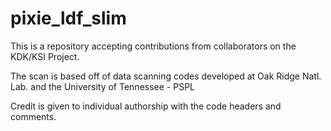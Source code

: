 # pixie_ldf_slim

This is a repository accepting contributions from collaborators on the KDK/KSI Project. 

The scan is based off of data scanning codes developed at Oak Ridge Natl. Lab. and the University of Tennessee - PSPL 

Credit is given to individual authorship with the code headers and comments. 


